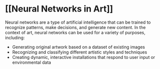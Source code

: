# [[Neural Networks in Art]]

Neural networks are a type of artificial intelligence that can be trained to recognize patterns, make decisions, and generate new content. In the context of art, neural networks can be used for a variety of purposes, including:

- Generating original artwork based on a dataset of existing images
- Recognizing and classifying different artistic styles and techniques
- Creating dynamic, interactive installations that respond to user input or environmental data